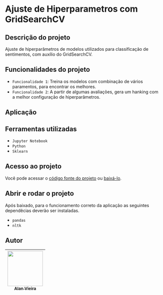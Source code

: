 # Ajuste de Hiperparametros com GridSearchCV
## Descrição do projeto
Ajuste de hiperparâmetros de modelos utilizados para classificação de sentimentos, com auxílio do GridSearchCV. 

## Funcionalidades do projeto

- `Funcionalidade 1`: Treina os modelos com combinação de vários paramentos, para encontrar os melhores.
- `Funcionalidade 2`: A partir de algumas avaliações, gera um hanking com a melhor configuração de hiperparâmetros.

## Aplicação

                                                                                                            
## Ferramentas utilizadas
- `Jupyter Notebook`
- `Python`
- `Sklearn`

## Acesso ao projeto

Você pode acessar o [código fonte do projeto](https://github.com/alan-vieira/treinador_analise_sent_model_balance_dados/blob/main/analise_de_sentimentos_twitter.ipynb) ou [baixá-lo](https://github.com/alan-vieira/treinador_analise_sent_model_balance_dados/archive/refs/heads/main.zip).

## Abrir e rodar o projeto
Após baixado, para o funcionamento correto da aplicação as seguintes dependêcias deverão ser instaladas.

- `pandas`
- `nltk`

## Autor

| [<img src="https://avatars.githubusercontent.com/alan-vieira" width=115><br><sub>Alan Vieira</sub>](https://github.com/alan-vieira) |
| :---: |
